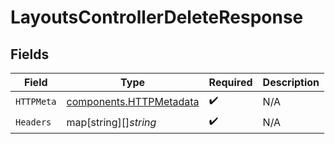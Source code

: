 # LayoutsControllerDeleteResponse


## Fields

| Field                                                              | Type                                                               | Required                                                           | Description                                                        |
| ------------------------------------------------------------------ | ------------------------------------------------------------------ | ------------------------------------------------------------------ | ------------------------------------------------------------------ |
| `HTTPMeta`                                                         | [components.HTTPMetadata](../../models/components/httpmetadata.md) | :heavy_check_mark:                                                 | N/A                                                                |
| `Headers`                                                          | map[string][]*string*                                              | :heavy_check_mark:                                                 | N/A                                                                |